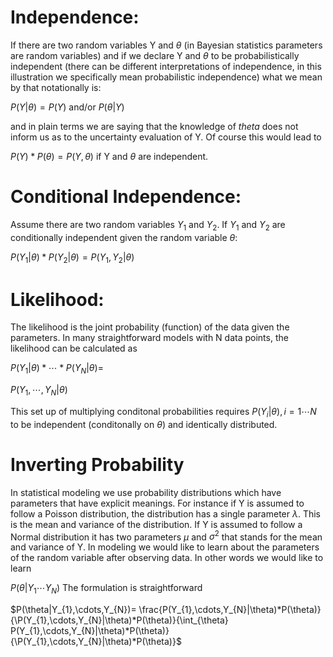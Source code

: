 # Independence: 
If there are two random variables Y and $\theta$ (in Bayesian statistics parameters are random variables) 
and if we declare Y and $\theta$ to be probabilistically independent (there can be different interpretations of independence, in this illustration we specifically mean probabilistic independence) what we mean by that notationally is:

$P(Y|\theta)=P(Y)$ and/or $P(\theta|Y)$

and in plain terms we are saying that the knowledge of $theta$ does not inform us as to the uncertainty evaluation of Y.
Of course this would lead to 

$P(Y)*P(\theta)=P(Y,\theta)$ if Y and $\theta$ are independent.

# Conditional Independence: 
Assume there are two random variables $Y_{1}$ and $Y_{2}$. If $Y_{1}$ and $Y_{2}$ are conditionally independent given the random variable $\theta$:

$P(Y_{1}|\theta)*P(Y_{2}|\theta)=P(Y_{1},Y_{2}|\theta)$

# Likelihood: 
The likelihood is the joint probability (function) of the data given the parameters. In many straightforward models with N data points, the likelihood can be calculated as

$P(Y_{1}|\theta) * \cdots* P(Y_{N}|\theta)=$

$P(Y_{1},\cdots,Y_{N}|\theta)$

This set up of multiplying conditonal probabilities requires $P(Y_{i}|\theta), i = 1\cdots N$ to be independent (conditonally on $\theta$) and identically distributed.

# Inverting Probability
In statistical modeling we use probability distributions which have parameters that have explicit meanings. For instance if Y is assumed to follow a Poisson distribution, the distribution has a single parameter $\lambda$. This is the mean and variance of the distribution. If Y is assumed to follow a Normal distribution it has two parameters $\mu$ and $\sigma^{2}$ that stands for the mean and variance of Y. In modeling we would like to learn about the parameters of the random variable after observing data. In other words we would like to learn

$P(\theta|Y_{1}\cdots Y_{N})$
The formulation is straightforward

$P(\theta|Y_{1},\cdots,Y_{N})=
\frac{P(Y_{1},\cdots,Y_{N}|\theta)*P(\theta)}{\P(Y_{1},\cdots,Y_{N}|\theta)*P(\theta)}{\int_{\theta} P(Y_{1},\cdots,Y_{N}|\theta)*P(\theta)}{\P(Y_{1},\cdots,Y_{N}|\theta)*P(\theta)}$

